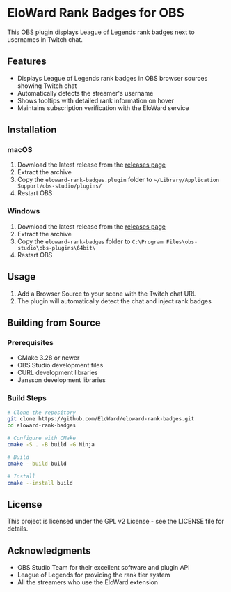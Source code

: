 # EloWard Rank Badges for OBS

This OBS plugin displays League of Legends rank badges next to usernames in Twitch chat.

## Features

- Displays League of Legends rank badges in OBS browser sources showing Twitch chat
- Automatically detects the streamer's username
- Shows tooltips with detailed rank information on hover
- Maintains subscription verification with the EloWard service

## Installation

### macOS

1. Download the latest release from the [releases page](https://github.com/EloWard/eloward-rank-badges/releases)
2. Extract the archive
3. Copy the `eloward-rank-badges.plugin` folder to `~/Library/Application Support/obs-studio/plugins/`
4. Restart OBS

### Windows

1. Download the latest release from the [releases page](https://github.com/EloWard/eloward-rank-badges/releases)
2. Extract the archive
3. Copy the `eloward-rank-badges` folder to `C:\Program Files\obs-studio\obs-plugins\64bit\`
4. Restart OBS

## Usage

1. Add a Browser Source to your scene with the Twitch chat URL
2. The plugin will automatically detect the chat and inject rank badges

## Building from Source

### Prerequisites

- CMake 3.28 or newer
- OBS Studio development files
- CURL development libraries
- Jansson development libraries

### Build Steps

```bash
# Clone the repository
git clone https://github.com/EloWard/eloward-rank-badges.git
cd eloward-rank-badges

# Configure with CMake
cmake -S . -B build -G Ninja

# Build
cmake --build build

# Install
cmake --install build
```

## License

This project is licensed under the GPL v2 License - see the LICENSE file for details.

## Acknowledgments

- OBS Studio Team for their excellent software and plugin API
- League of Legends for providing the rank tier system
- All the streamers who use the EloWard extension
